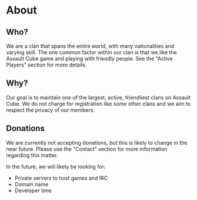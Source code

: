 # About

## Who?

We are a clan that spans the entire world, with many nationalities and varying
skill. The one common factor within our clan is that we like the Assault Cube
game and playing with friendly people. See the "Active Players" section for
more details.

## Why?

Our goal is to maintain one of the largest, active, friendliest clans on
Assault Cube. We do not charge for registration like some other clans and we
aim to respect the privacy of our members.

## Donations

We are currently not accepting donations, but this is likely to change in the
near future. Please use the "Contact" section for more information regarding
this matter.

In the future, we will likely be looking for:

* Private servers to host games and IRC
* Domain name
* Developer time
